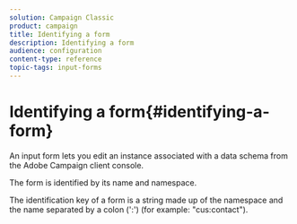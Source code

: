 ```yaml
---
solution: Campaign Classic
product: campaign
title: Identifying a form
description: Identifying a form
audience: configuration
content-type: reference
topic-tags: input-forms
---
```


# Identifying a form{#identifying-a-form}

An input form lets you edit an instance associated with a data schema from the Adobe Campaign client console.

The form is identified by its name and namespace.

The identification key of a form is a string made up of the namespace and the name separated by a colon (':') (for example: "cus:contact").
